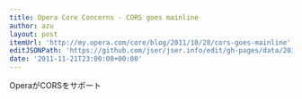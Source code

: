 ```yaml
---
title: Opera Core Concerns - CORS goes mainline
author: azu
layout: post
itemUrl: 'http://my.opera.com/core/blog/2011/10/28/cors-goes-mainline'
editJSONPath: 'https://github.com/jser/jser.info/edit/gh-pages/data/2011/11/index.json'
date: '2011-11-21T23:00:00+00:00'
---
```

OperaがCORSをサポート
